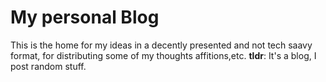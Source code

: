# My personal Blog

This is the home for my ideas in a decently presented and not tech saavy format, for distributing some of my thoughts affitions,etc.
**tldr**: It's a blog, I post random stuff.
